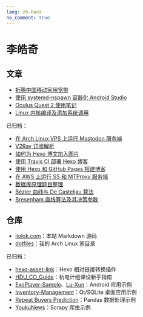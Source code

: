 ```yaml
---
lang: zh-Hans
no_comment: true
---
```


# 李皓奇

## 文章

- [折腾中国移动家用宽带](china-mobile-home-broadband/)
- [使用 systemd-nspawn 容器化 Android Studio](containerize-android-studio-with-systemd-nspawn/)
- [Oculus Quest 2 使用笔记](oculus-quest-2-usage-note/)
- [Linux 内核编译及添加系统调用](kernel-compilation-with-custom-syscall/)

已归档：
- [在 Arch Linux VPS 上运行 Mastodon 服务端](run-mastodon-server-on-archlinux-vps/)
- [V2Ray 订阅解析](v2ray-subscription-parse/)
- [如何为 Hexo 博文加入图片](how-to-add-image-to-hexo-blog-post/)
- [使用 Travis CI 部署 Hexo 博客](deploy-hexo-blog-with-travis-ci/)
- [使用 Hexo 和 GitHub Pages 搭建博客](build-blog-with-hexo-and-github-pages/)
- [在 AWS 上运行 SS 和 MTProxy 服务端](run-ss-and-mtproxy-server-on-aws/)
- [数据库原理题目整理](database-exercise/)
- [Bézier 曲线与 De Casteljau 算法](bezier-curve-and-de-casteljau-algorithm/)
- [Bresenham 直线算法及其决策参数](bresenham-line-algorithm-and-decision-parameter/)

## 仓库

- [liolok.com](https://github.com/liolok/liolok.com)：本站 Markdown 源码
- [dotfiles](https://github.com/liolok/dotfiles)：我的 Arch Linux 家目录

已归档：
- [hexo-asset-link](https://github.com/liolok/hexo-asset-link)：Hexo 相对链接转换插件
- [HDU_CO_Guide](https://github.com/liolok/HDU_CO_Guide)：杭电计组课设新手指南
- [ExoPlayer-Sample](https://github.com/liolok/ExoPlayer-Sample)、[Lu-Xun](https://github.com/liolok/Lu-Xun)：Android 应用示例
- [Inventory-Management](https://github.com/liolok/Inventory-Management)：Qt/SQLite 桌面应用示例
- [Repeat Buyers Prediction](https://gitlab.com/liolok/Repeat-Buyers-Prediction)：Pandas 数据处理示例
- [YoukuNews](https://github.com/liolok/YoukuNews)：Scrapy 爬虫示例
